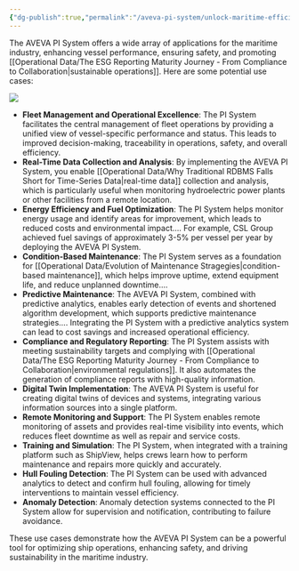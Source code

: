 ```yaml
---
{"dg-publish":true,"permalink":"/aveva-pi-system/unlock-maritime-efficiency-and-sustainability-with-aveva-pi-system/","tags":["PISystem","Sustainability"]}
---
```


The AVEVA PI System offers a wide array of applications for the maritime industry, enhancing vessel performance, ensuring safety, and promoting [[Operational Data/The ESG Reporting Maturity Journey - From Compliance to Collaboration\|sustainable operations]]. Here are some potential use cases:

![](https://i.imgur.com/GLmTjhU.png)

- **Fleet Management and Operational Excellence**: The PI System facilitates the central management of fleet operations by providing a unified view of vessel-specific performance and status. This leads to improved decision-making, traceability in operations, safety, and overall efficiency.
- **Real-Time Data Collection and Analysis**: By implementing the AVEVA PI System, you enable [[Operational Data/Why Traditional RDBMS Falls Short for Time-Series Data\|real-time data]] collection and analysis, which is particularly useful when monitoring hydroelectric power plants or other facilities from a remote location.
- **Energy Efficiency and Fuel Optimization**: The PI System helps monitor energy usage and identify areas for improvement, which leads to reduced costs and environmental impact.... For example, CSL Group achieved fuel savings of approximately 3-5% per vessel per year by deploying the AVEVA PI System.
- **Condition-Based Maintenance**: The PI System serves as a foundation for [[Operational Data/Evolution of Maintenance Stragegies\|condition-based maintenance]], which helps improve uptime, extend equipment life, and reduce unplanned downtime....
- **Predictive Maintenance**: The AVEVA PI System, combined with predictive analytics, enables early detection of events and shortened algorithm development, which supports predictive maintenance strategies.... Integrating the PI System with a predictive analytics system can lead to cost savings and increased operational efficiency.
- **Compliance and Regulatory Reporting**: The PI System assists with meeting sustainability targets and complying with [[Operational Data/The ESG Reporting Maturity Journey - From Compliance to Collaboration\|environmental regulations]]. It also automates the generation of compliance reports with high-quality information.
- **Digital Twin Implementation**: The AVEVA PI System is useful for creating digital twins of devices and systems, integrating various information sources into a single platform.
- **Remote Monitoring and Support**: The PI System enables remote monitoring of assets and provides real-time visibility into events, which reduces fleet downtime as well as repair and service costs.
- **Training and Simulation**: The PI System, when integrated with a training platform such as ShipView, helps crews learn how to perform maintenance and repairs more quickly and accurately.
- **Hull Fouling Detection**: The PI System can be used with advanced analytics to detect and confirm hull fouling, allowing for timely interventions to maintain vessel efficiency.
- **Anomaly Detection**: Anomaly detection systems connected to the PI System allow for supervision and notification, contributing to failure avoidance.

These use cases demonstrate how the AVEVA PI System can be a powerful tool for optimizing ship operations, enhancing safety, and driving sustainability in the maritime industry.